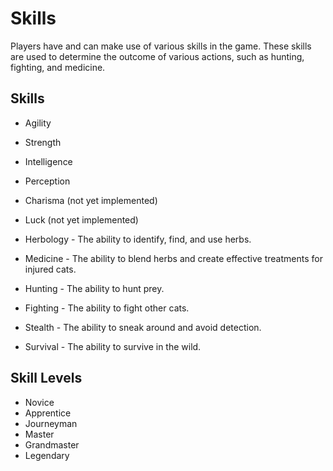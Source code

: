 # Skills

Players have and can make use of various skills in the game. These skills are used to determine the outcome of various actions, such as hunting, fighting, and medicine.

## Skills
- Agility
- Strength
- Intelligence
- Perception
- Charisma (not yet implemented)
- Luck (not yet implemented)

- Herbology - The ability to identify, find, and use herbs.
- Medicine - The ability to blend herbs and create effective treatments for injured cats.
- Hunting - The ability to hunt prey.
- Fighting - The ability to fight other cats.
- Stealth - The ability to sneak around and avoid detection.
- Survival - The ability to survive in the wild.

## Skill Levels
- Novice
- Apprentice
- Journeyman
- Master
- Grandmaster
- Legendary
